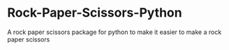 # Rock-Paper-Scissors-Python
A rock paper scissors package for python to make it easier to make a rock paper scissors
